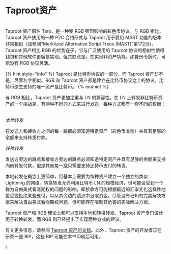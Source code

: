 # Taproot资产

\
Taproot 资产原名 Taro，是一种受 RGB 强烈影响的彩色币协议。与 RGB 相比，Taproot 资产使用的一种 P2C 合约形式与 Taproot 用于启用 MAST 功能的版本非常相似（请参阅“Merklized Alternative Script Trees (MAST)”第172页）。Taproot 资产相比 RGB 的优势在于，它与广泛使用的 Taproot 协议的相似性使得钱包和其他软件更容易实现。但其缺点是，在实现非资产功能，如身份令牌时，可能没有 RGB 协议灵活。

{% hint style="info" %}
Taproot 是比特币协议的一部分，而 Taproot 资产却不是，尽管名字相似。RGB 和 Taproot 资产都是建立在比特币协议之上的协议。比特币原生支持的唯一资产是比特币。
{% endhint %}

与 RGB 相比，Taproot 资产更加注重与 LN 的兼容性。在 LN 上转发非比特币资产的一个挑战是，有两种不同的方式来进行发送，每种方式都有一套不同的权衡：

\
_本地转发_&#x20;

&#x20;           在发送方和接收方之间的每一跳都必须知道特定资产（彩色币类型）并具有足够的余额来支持转发付款。

_转换转发_&#x20;

&#x20;            发送方旁边的跳点和接收方旁边的跳点必须知道特定资产并具有足够的余额来支持向前转发付款，但是其他每一跳只需要支持比特币支付的转发。

本地转发在概念上更简单，但基本上需要为每种资产建立一个独立的类似 Lightning 的网络。转换转发允许利用比特币 LN 的规模经济，但可能会受到一个称为自由美式看涨期权的问题的影响，即接收方可能根据最近的汇率变化选择性地接受或拒绝某些支付，以从其旁边的跳点中汲取资金。尽管没有已知的完美解决方案来解决自由美式看涨期权问题，但可能存在限制其危害的实际解决方案。

Taproot 资产和 RGB 理论上都可以支持本地和转换转发。Taproot 资产专门设计用于转换转发，而 RGB 则已经提出了实现两种方式的建议。

有关更多信息，请参阅 [Taproot 资产的文档](https://docs.lightning.engineering/the-lightning-network/taproot-assets)。此外，Taproot 资产的开发者正在研究一些 BIP，这些 BIP 可能在本书印刷后可用。

\

